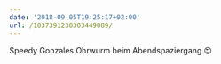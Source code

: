 ```yaml
---
date: '2018-09-05T19:25:17+02:00'
url: /1037391230303449089/
---
```

Speedy Gonzales Ohrwurm beim Abendspaziergang 😍
